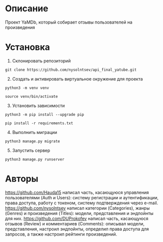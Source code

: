 # Описание

Проект YaMDb, который собирает отзывы пользователей на произведения
# Установка

1) Склонировать репозиторий
```
git clone https://github.com/nysolntsev/api_final_yatube.git
```
2) Создать и активировать виртуальное окружение для проекта

```
python3 -m venv venv
```
```
source venv/bin/activate
```

3) Установить зависимости
```
python3 -m pip install --upgrade pip
```
```
pip install -r requirements.txt
```

4) Выполнить миграции
```
python3 manage.py migrate
```

5) Запустить сервер
```
python3 manage.py runserver
```

# Авторы
https://github.com/Hauda15 написал часть, касающуюся управления пользователями (Auth и Users): систему регистрации и аутентификации, права доступа, работу с токеном, систему подтверждения через e-mail.
https://github.com/nysolntsev написал категории (Categories), жанры (Genres) и произведения (Titles): модели, представления и эндпойнты для них.
https://github.com/DUProkofev написал часть, касающуюся отзывов (Review) и комментариев (Comments): описывал модели, представления, настроил эндпойнты, определил права доступа для запросов, а также настроил рейтинги произведений.

